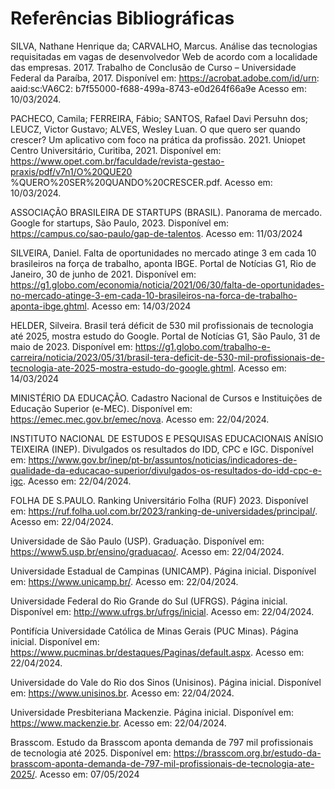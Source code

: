 # Referências Bibliográficas

SILVA, Nathane Henrique da; CARVALHO, Marcus. Análise das tecnologias requisitadas em vagas de desenvolvedor Web de acordo com a localidade das empresas. 2017. Trabalho de Conclusão de Curso – Universidade Federal da Paraíba, 2017. Disponível em: https://acrobat.adobe.com/id/urn:   aaid:sc:VA6C2: b7f55000-f688-499a-8743-e0d264f66a9e Acesso em: 10/03/2024.

PACHECO, Camila; FERREIRA, Fábio; SANTOS, Rafael Davi Persuhn dos; LEUCZ, Victor Gustavo; ALVES, Wesley Luan. O que quero ser quando crescer? Um aplicativo com foco na prática da profissão. 2021. Uniopet Centro Universitário, Curitiba, 2021. Disponível em: https://www.opet.com.br/faculdade/revista-gestao-praxis/pdf/v7n1/O%20QUE20
%QUERO%20SER%20QUANDO%20CRESCER.pdf. Acesso em: 10/03/2024.

ASSOCIAÇÃO BRASILEIRA DE STARTUPS (BRASIL). Panorama de mercado. Google for startups, São Paulo, 2023. Disponível em: https://campus.co/sao-paulo/gap-de-talentos. Acesso em: 11/03/2024

SILVEIRA, Daniel. Falta de oportunidades no mercado atinge 3 em cada 10 brasileiros na força de trabalho, aponta IBGE. Portal de Notícias G1, Rio de Janeiro, 30 de junho de 2021. Disponível em:  https://g1.globo.com/economia/noticia/2021/06/30/falta-de-oportunidades-no-mercado-atinge-3-em-cada-10-brasileiros-na-forca-de-trabalho-aponta-ibge.ghtml. Acesso em: 14/03/2024

HELDER, Silveira. Brasil terá déficit de 530 mil profissionais de tecnologia até 2025, mostra estudo do Google. Portal de Notícias G1, São Paulo, 31 de maio de 2023. Disponível em:  https://g1.globo.com/trabalho-e-carreira/noticia/2023/05/31/brasil-tera-deficit-de-530-mil-profissionais-de-tecnologia-ate-2025-mostra-estudo-do-google.ghtml. Acesso em: 14/03/2024

MINISTÉRIO DA EDUCAÇÃO. Cadastro Nacional de Cursos e Instituições de Educação Superior (e-MEC). Disponível em: https://emec.mec.gov.br/emec/nova. Acesso em: 22/04/2024.

INSTITUTO NACIONAL DE ESTUDOS E PESQUISAS EDUCACIONAIS ANÍSIO TEIXEIRA (INEP). Divulgados os resultados do IDD, CPC e IGC. Disponível em: https://www.gov.br/inep/pt-br/assuntos/noticias/indicadores-de-qualidade-da-educacao-superior/divulgados-os-resultados-do-idd-cpc-e-igc. Acesso em: 22/04/2024.

FOLHA DE S.PAULO. Ranking Universitário Folha (RUF) 2023. Disponível em: https://ruf.folha.uol.com.br/2023/ranking-de-universidades/principal/. Acesso em: 22/04/2024.

Universidade de São Paulo (USP). Graduação. Disponível em: https://www5.usp.br/ensino/graduacao/. Acesso em: 22/04/2024.

Universidade Estadual de Campinas (UNICAMP). Página inicial. Disponível em: https://www.unicamp.br/. Acesso em: 22/04/2024.  

Universidade Federal do Rio Grande do Sul (UFRGS). Página inicial. Disponível em: http://www.ufrgs.br/ufrgs/inicial. Acesso em: 22/04/2024. 

Pontifícia Universidade Católica de Minas Gerais (PUC Minas). Página inicial. Disponível em: https://www.pucminas.br/destaques/Paginas/default.aspx. Acesso em: 22/04/2024.

Universidade do Vale do Rio dos Sinos (Unisinos). Página inicial. Disponível em: https://www.unisinos.br. Acesso em: 22/04/2024.

Universidade Presbiteriana Mackenzie. Página inicial. Disponível em: https://www.mackenzie.br. Acesso em: 22/04/2024.

Brasscom. Estudo da Brasscom aponta demanda de 797 mil profissionais de tecnologia até 2025. Disponível em: https://brasscom.org.br/estudo-da-brasscom-aponta-demanda-de-797-mil-profissionais-de-tecnologia-ate-2025/. Acesso em: 07/05/2024



